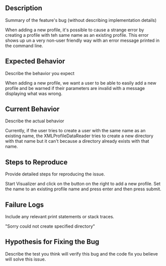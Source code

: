 ## Description

Summary of the feature's bug (without describing implementation details)

When adding a new profile, it's possible to cause a strange error by
creating a profile with teh same name as an existing profile. This error
shows up un a very non-user friendly way with an error message printed in the 
command line.

## Expected Behavior

Describe the behavior you expect

When adding a new profile, we want a user to be able to easily add a new 
profile and be warned if their parameters are invalid with a message displaying
what was wrong.

## Current Behavior

Describe the actual behavior

Currently, if the user tries to create a user with the same name as an
existing name, the XMLProfileDataReader tries to create a new directory 
with that name but it can't because a directory already exists with that 
name.

## Steps to Reproduce

Provide detailed steps for reproducing the issue.

Start Visualizer and click on the button on the right to add a new profile.
Set the name to an existing profile name and press enter and then press submit.
 
## Failure Logs

Include any relevant print statements or stack traces.

"Sorry could not create specified directory"

## Hypothesis for Fixing the Bug

Describe the test you think will verify this bug and the code fix you believe will solve this issue.

